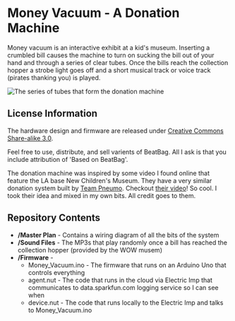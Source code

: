 Money Vacuum - A Donation Machine
=======

Money vacuum is an interactive exhibit at a kid's museum. Inserting a crumbled bill causes the machine to turn on sucking the bill out of your hand and through a series of clear tubes. Once the bills reach the collection hopper a strobe light goes off and a short musical track or voice track (pirates thanking you) is played.

![The series of tubes that form the donation machine](https://raw.githubusercontent.com/nseidle/)  

License Information
-------------------

The hardware design and firmware are released under [Creative Commons Share-alike 3.0](http://creativecommons.org/licenses/by-sa/3.0/).  

Feel free to use, distribute, and sell varients of BeatBag. All I ask is that you include attribution of 'Based on BeatBag'.

The donation machine was inspired by some video I found online that feature the LA base New Children's Museum. They have a very similar donation system built by [Team Pneumo](http://teampneumo.com/). Checkout [their video](https://vimeo.com/73435892)! So cool. I took their idea and mixed in my own bits. All credit goes to them.

Repository Contents
-------------------
* **/Master Plan** - Contains a wiring diagram of all the bits of the system
* **/Sound Files** - The MP3s that play randomly once a bill has reached the collection hopper (provided by the WOW musem)
* **/Firmware** - 
	* Money_Vacuum.ino - The firmware that runs on an Arduino Uno that controls everything
    * agent.nut - The code that runs in the cloud via Electric Imp that communicates to data.sparkfun.com logging service so I can see when
	* device.nut - The code that runs locally to the Electric Imp and talks to Money_Vacuum.ino